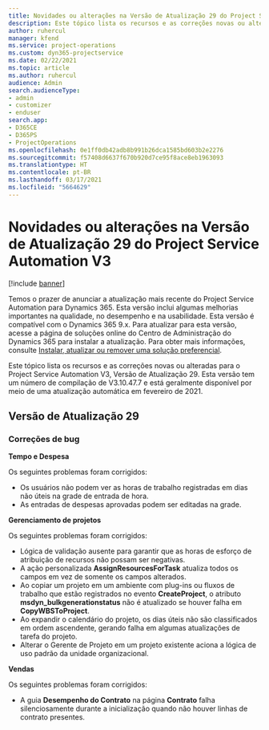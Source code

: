 ```yaml
---
title: Novidades ou alterações na Versão de Atualização 29 do Project Service Automation V3
description: Este tópico lista os recursos e as correções novas ou alteradas disponíveis na Versão de Atualização 29 do Project Service Automation V3.
author: ruhercul
manager: kfend
ms.service: project-operations
ms.custom: dyn365-projectservice
ms.date: 02/22/2021
ms.topic: article
ms.author: ruhercul
audience: Admin
search.audienceType:
- admin
- customizer
- enduser
search.app:
- D365CE
- D365PS
- ProjectOperations
ms.openlocfilehash: 0e1ff0db42adb8b991b26dca1585bd603b2e2276
ms.sourcegitcommit: f57408d6637f670b920d7ce95f8ace8eb1963093
ms.translationtype: HT
ms.contentlocale: pt-BR
ms.lasthandoff: 03/17/2021
ms.locfileid: "5664629"
---
```

# <a name="whats-new-or-changed-in-project-service-automation-update-release-29-v3"></a>Novidades ou alterações na Versão de Atualização 29 do Project Service Automation V3

[!include [banner](../includes/psa-now-project-operations.md)]

Temos o prazer de anunciar a atualização mais recente do Project Service Automation para Dynamics 365. Esta versão inclui algumas melhorias importantes na qualidade, no desempenho e na usabilidade. Esta versão é compatível com o Dynamics 365 9.x. Para atualizar para esta versão, acesse a página de soluções online do Centro de Administração do Dynamics 365 para instalar a atualização. Para obter mais informações, consulte [Instalar, atualizar ou remover uma solução preferencial](https://docs.microsoft.com/power-platform/admin/install-remove-preferred-solution).

Este tópico lista os recursos e as correções novas ou alteradas para o Project Service Automation V3, Versão de Atualização 29. Esta versão tem um número de compilação de V3.10.47.7 e está geralmente disponível por meio de uma atualização automática em fevereiro de 2021.

## <a name="update-release-29"></a>Versão de Atualização 29

### <a name="bug-fixes"></a>Correções de bug

**Tempo e Despesa**

Os seguintes problemas foram corrigidos:

- Os usuários não podem ver as horas de trabalho registradas em dias não úteis na grade de entrada de hora.
- As entradas de despesas aprovadas podem ser editadas na grade.

**Gerenciamento de projetos**

Os seguintes problemas foram corrigidos:

- Lógica de validação ausente para garantir que as horas de esforço de atribuição de recursos não possam ser negativas.
- A ação personalizada **AssignResourcesForTask** atualiza todos os campos em vez de somente os campos alterados.
- Ao copiar um projeto em um ambiente com plug-ins ou fluxos de trabalho que estão registrados no evento **CreateProject**, o atributo **msdyn_bulkgenerationstatus** não é atualizado se houver falha em **CopyWBSToProject**.
- Ao expandir o calendário do projeto, os dias úteis não são classificados em ordem ascendente, gerando falha em algumas atualizações de tarefa do projeto.
- Alterar o Gerente de Projeto em um projeto existente aciona a lógica de uso padrão da unidade organizacional.

**Vendas**

Os seguintes problemas foram corrigidos:

- A guia **Desempenho do Contrato** na página **Contrato** falha silenciosamente durante a inicialização quando não houver linhas de contrato presentes.
